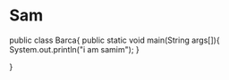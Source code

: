 # Sam
public class Barca{
  public static void main(String args[]){
    System.out.println("i am samim");
  }

}
